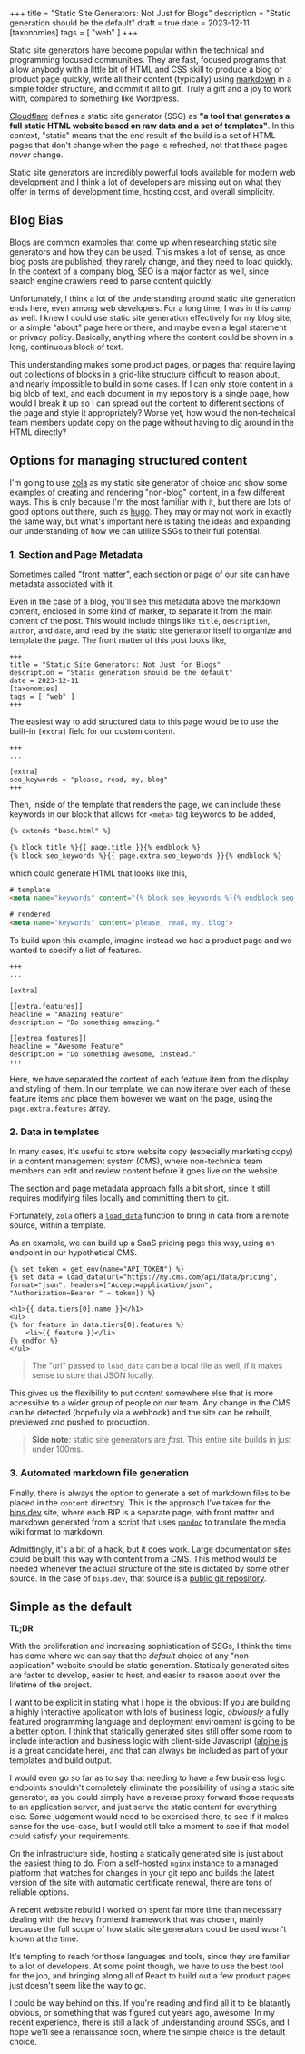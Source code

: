 +++
title = "Static Site Generators: Not Just for Blogs"
description = "Static generation should be the default"
draft = true
date = 2023-12-11
[taxonomies]
tags = [ "web" ]
+++

Static site generators have become popular within the technical and programming focused communities. They are fast, focused
programs that allow anybody with a little bit of HTML and CSS skill to produce a blog or product page quickly, write all their
content (typically) using [markdown](https://en.wikipedia.org/wiki/Markdown) in a simple folder structure, and commit it
all to git. Truly a gift and a joy to work with, compared to something like Wordpress.

[Cloudflare](https://www.cloudflare.com/learning/performance/static-site-generator/) defines a
static site generator (SSG) as **"a tool that generates a full static HTML website based on raw data and a set of templates"**.
In this context, "static" means that the end result of the build is a set of HTML pages that don't change when the page is
refreshed, not that those pages _never_ change.

Static site generators are incredibly powerful tools available for modern web development and I think a lot of developers
are missing out on what they offer in terms of development time, hosting cost, and overall simplicity.

## Blog Bias

Blogs are common examples that come up when researching static site generators and how they can be used. This
makes a lot of sense, as once blog posts are published, they rarely change, and they need to load quickly. In the context
of a company blog, SEO is a major factor as well, since search engine crawlers need to parse content quickly.

Unfortunately, I think a lot of the understanding around static site generation ends here, even among web developers.
For a long time, I was in this camp as well. I knew I could use static site generation effectively for my blog site, or
a simple "about" page here or there, and maybe even a legal statement or privacy policy. Basically, anything where
the content could be shown in a long, continuous block of text.

This understanding makes some product pages, or pages that require laying out collections of blocks in a grid-like
structure difficult to reason about, and nearly impossible to build in some cases. If I can only store content in a big
blob of text, and each document in my repository is a single page, how would I break it up so I can spread out the
content to different sections of the page and style it appropriately? Worse yet, how would the non-technical team members
update copy on the page without having to dig around in the HTML directly?

## Options for managing structured content

I'm going to use [zola](https://www.getzola.org/) as my static site generator of choice and show some examples of
creating and rendering "non-blog" content, in a few different ways. This is only because I'm the most familiar with it,
but there are lots of good options out there, such as [hugo](https://gohugo.io/). They may or may not work in exactly
the same way, but what's important here is taking the ideas and expanding our understanding of how we can utilize SSGs
to their full potential.

### 1. Section and Page Metadata

Sometimes called "front matter", each section or page of our site can have metadata associated with it.

Even in the case of a blog, you'll see this metadata above the markdown content, enclosed in some kind of marker, to
separate it from the main content of the post. This would include things like `title`, `description`, `author`, and `date`,
and read by the static site generator itself to organize and template the page. The front matter of this post looks like,

```
+++
title = "Static Site Generators: Not Just for Blogs"
description = "Static generation should be the default"
date = 2023-12-11
[taxonomies]
tags = [ "web" ]
+++
```

The easiest way to add structured data to this page would be to use the built-in `[extra]` field for our custom content.

```
+++
...

[extra]
seo_keywords = "please, read, my, blog"
+++
```

Then, inside of the template that renders the page, we can include these keywords in our block that allows for `<meta>`
tag keywords to be added,

```html
{% extends "base.html" %}

{% block title %}{{ page.title }}{% endblock %}
{% block seo_keywords %}{{ page.extra.seo_keywords }}{% endblock %}
```

which could generate HTML that looks like this,

```html
# template
<meta name="keywords" content="{% block seo_keywords %}{% endblock seo_keywords %}">

# rendered
<meta name="keywords" content="please, read, my, blog">
```

To build upon this example, imagine instead we had a product page and we wanted to specify a list of features.

```
+++
...

[extra]

[[extra.features]]
headline = "Amazing Feature"
description = "Do something amazing."

[[extrea.features]]
headline = "Awesome Feature"
description = "Do something awesome, instead."
+++
```

Here, we have separated the content of each feature item from the display and styling of them. In our template,
we can now iterate over each of these feature items and place them however we want on the page, using the `page.extra.features`
array.

### 2. Data in templates

In many cases, it's useful to store website copy (especially marketing copy) in a content management system (CMS),
where non-technical team members can edit and review content before it goes live on the website.

The section and page metadata approach falls a bit short, since it still requires modifying files locally and committing
them to git.

Fortunately, `zola` offers a [`load_data`](https://www.getzola.org/documentation/templates/overview/#load-data) function
to bring in data from a remote source, within a template.

As an example, we can build up a SaaS pricing page this way, using an endpoint in our hypothetical CMS.

```
{% set token = get_env(name="API_TOKEN") %}
{% set data = load_data(url="https://my.cms.com/api/data/pricing", format="json", headers=["Accept=application/json", "Authorization=Bearer " ~ token]) %}

<h1>{{ data.tiers[0].name }}</h1>
<ul>
{% for feature in data.tiers[0].features %}
    <li>{{ feature }}</li>
{% endfor %}
</ul>
```

> The "url" passed to `load_data` can be a local file as well, if it makes sense to store that JSON locally.

This gives us the flexibility to put content somewhere else that is more accessible to a wider group of people on our team.
Any change in the CMS can be detected (hopefully via a webhook) and the site can be rebuilt, previewed and pushed to production.

> **Side note**: static site generators are _fast_. This entire site builds in just under 100ms.

### 3. Automated markdown file generation

Finally, there is always the option to generate a set of markdown files to be placed in the `content` directory. This is the
approach I've taken for the [bips.dev](https://bips.dev) site, where each BIP is a separate page, with front matter and markdown
generated from a script that uses [`pandoc`](https://pandoc.org/) to translate the media wiki format to markdown.

Admittingly, it's a bit of a hack, but it does work. Large documentation sites could be built this way with content from a
CMS. This method would be needed whenever the actual structure of the site is dictated by some other source. In the case
of `bips.dev`, that source is a [public git repository](https://github.com/bitcoin/bips).

## Simple as the default

**TL;DR**

With the proliferation and increasing sophistication of SSGs, I think the time has come where we can say that the _default_
choice of any "non-application" website should be static generation. Statically generated sites are faster to develop,
easier to host, and easier to reason about over the lifetime of the project.

I want to be explicit in stating what I hope is the obvious: If you are building a highly interactive application with
lots of business logic, _obviously_ a fully featured programming language and deployment environment is going to be a better option.
I think that statically generated sites still offer some room to include interaction and business logic with client-side
Javascript ([alpine.js](https://alpinejs.dev/) is a great candidate here), and that can always be included as part of
your templates and build output.

I would even go so far as to say that needing to have a few business logic endpoints shouldn't completely eliminate the
possibility of using a static site generator, as you could simply have a reverse proxy forward those requests to an
application server, and just serve the static content for everything else. Some judgement would need to be exercised there,
to see if it makes sense for the use-case, but I would still take a moment to see if that model could satisfy your requirements.

On the infrastructure side, hosting a statically generated site is just about the easiest thing to do.
From a self-hosted `nginx` instance to a managed platform that watches for changes in your git repo and builds the latest
version of the site with automatic certificate renewal, there are tons of reliable options.

A recent website rebuild I worked on spent far more time than necessary dealing with the heavy frontend framework that was
chosen, mainly because the full scope of how static site generators could be used wasn't known at the time.

It's tempting to reach for those languages and tools, since they are familiar to a lot of developers. At some point though,
we have to use the best tool for the job, and bringing along all of React to build out a few product pages just doesn't seem like
the way to go.

I could be way behind on this. If you're reading and find all it to be blatantly obvious, or something that was figured out
years ago, awesome! In my recent experience, there is still a lack of understanding around SSGs, and I hope we'll see a renaissance
soon, where the simple choice is the default choice.
